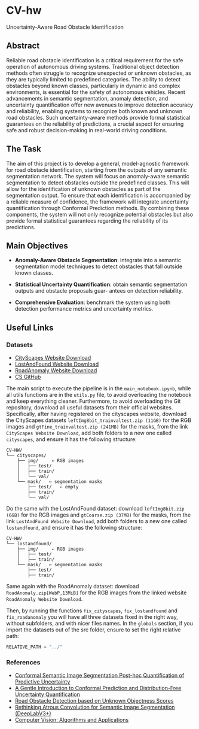 # CV-hw
Uncertainty-Aware Road Obstacle Identification

## Abstract

Reliable road obstacle identification is a critical requirement for the safe operation of autonomous driving systems. Traditional object detection methods often struggle to recognize unexpected or unknown obstacles, as they are typically limited to predefined categories. The ability to detect obstacles beyond known classes, particularly in dynamic and complex environments, is essential for the safety of autonomous vehicles. Recent advancements in semantic segmentation, anomaly detection, and uncertainty quantification offer new avenues to improve detection accuracy and reliability, enabling systems to recognize both known and unknown road obstacles. Such uncertainty-aware methods provide formal statistical guarantees on the reliability of predictions, a crucial aspect for ensuring safe and robust decision-making in real-world driving conditions.


## The Task

The aim of this project is to develop a general, model-agnostic framework for road obstacle identification, starting from the outputs of any semantic segmentation network. The system will focus on anomaly-aware semantic segmentation to detect obstacles outside the predefined classes. This will allow for the identification of unknown obstacles as part of the segmentation output. To ensure that each identification is accompanied by a reliable measure of confidence, the framework will integrate uncertainty quantification through Conformal Prediction methods. By combining these components, the system will not only recognize potential obstacles but also provide formal statistical guarantees regarding the reliability of its predictions.

## Main Objectives

- **Anomaly-Aware Obstacle Segmentation**: integrate into a semantic segmentation model techniques to detect
obstacles that fall outside known classes.

- **Statistical Uncertainty Quantification**: obtain semantic segmentation outputs and obstacle proposals guar-
antees on detection reliability.

- **Comprehensive Evaluation**: benchmark the system using both detection performance metrics and uncertainty
metrics.

## Useful Links

### Datasets

- [CityScapes Website Download](https://www.cityscapes-dataset.com/downloads/)
- [LostAndFound Website Download](https://wwwlehre.dhbw-stuttgart.de/~sgehrig/lostAndFoundDataset/index.html)
- [RoadAnomaly Website Download](https://www.epfl.ch/labs/cvlab/data/road-anomaly/)
- [CS GitHub](https://github.com/mcordts/cityscapesScripts/tree/master)

The main script to execute the pipeline is in the `main_notebook.ipynb`, while all utils functions are in the `utils.py` file, to avoid overloading the notebook and keep everything cleaner.
Furthermore, to avoid overloading the Git repository, download all useful datasets from their official websites. Specifically, after having registered on the cityscapes website, download the CityScapes datasets `leftImg8bit_trainvaltest.zip (11GB)` for the RGB images and `gtFine_trainvaltest.zip (241MB)` for the masks, from the link `CityScapes Website Download`, add both folders to a new one called `cityscapes`, and ensure it has the following structure:

```
CV-HW/
└── cityscapes/
    ├── img/     ← RGB images
    │   ├── test/     
    │   ├── train/   
    │   └── val/
    └── mask/   ← segmentation masks
        ├── test/   ← empty
        ├── train/
        └── val/
```

Do the same with the LostAndFound dataset: download `leftImg8bit.zip (6GB)` for the RGB images and `gtCoarse.zip (37MB)` for the masks, from the link `LostAndFound Website Download`, add both folders to a new one called `lostandfound`, and ensure it has the following structure:

```
CV-HW/
└── lostandfound/
    ├── img/     ← RGB images
    │   ├── test/     
    │   ├── train/   
    └── mask/   ← segmentation masks
        ├── test/
        ├── train/
```

Same again with the RoadAnomaly dataset: download `RoadAnomaly.zip[WebP,13MiB]` for the RGB images from the linked website `RoadAnomaly Website Download`.

Then, by running the functions `fix_cityscapes`, `fix_lostandfound` and `fix_roadanomaly` you will have all three datasets fixed in the right way, without subfolders, and with nicer files names.
In the `globals` section, if you import the datasets out of the src folder, ensure to set the right relative path:
```python
RELATIVE_PATH = "../"
```


### References

- [Conformal Semantic Image Segmentation Post-hoc Quantification of Predictive Uncertainty](https://arxiv.org/pdf/2405.05145)
- [A Gentle Introduction to Conformal Prediction and Distribution-Free Uncertainty Quantification](https://arxiv.org/pdf/2107.07511)
- [Road Obstacle Detection based on Unknown Objectness Scores](https://arxiv.org/pdf/2403.18207)
- [Rethinking Atrous Convolution for Semantic Image Segmentation (DeepLabV3+)](https://arxiv.org/pdf/1706.05587v3)
- [Computer Vision: Algorithms and Applications](https://szeliski.org/Book/)